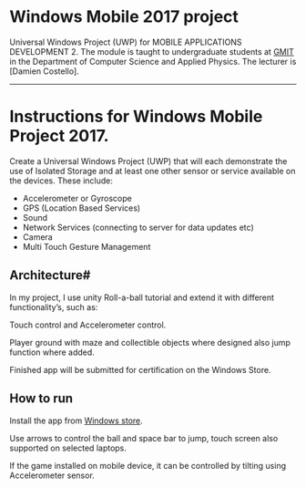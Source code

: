 # Windows Mobile 2017 project
Universal Windows Project (UWP) for MOBILE APPLICATIONS DEVELOPMENT 2.
The module is taught to undergraduate students at [GMIT](http://www.gmit.ie) in the Department of Computer Science and Applied Physics.
The lecturer is [Damien Costello].

---

# Instructions for Windows Mobile Project 2017.
Create a Universal Windows Project (UWP) that will each demonstrate the use of Isolated Storage
and at least one other sensor or service available on the devices. These include:
* Accelerometer or Gyroscope
* GPS (Location Based Services)
* Sound
* Network Services (connecting to server for data updates etc)
* Camera
* Multi Touch Gesture Management

## Architecture#

In my project, I use unity Roll-a-ball tutorial and extend it with different functionality’s, such as:

Touch control and Accelerometer control.

Player ground with maze and collectible objects where designed also jump function where added.

Finished app will be submitted for certification on the Windows Store.

## How to run
Install the app from [Windows store](https://www.microsoft.com/en-ie/store/p/extended-roll-a-ball/9msn9vcx6sfg?rtc=1).

Use arrows to control the ball and space bar to jump, touch screen also supported on selected laptops.

If the game installed on mobile device, it can be controlled by tilting using Accelerometer sensor.
